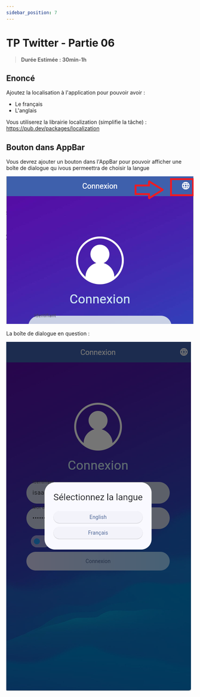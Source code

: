 ```yaml
---
sidebar_position: 7
---
```


# TP Twitter - Partie 06

> **Durée Estimée : 30min-1h**

## Enoncé

Ajoutez la localisation à l'application pour pouvoir avoir :

- Le français
- L'anglais

Vous utiliserez la librairie localization (simplifie la tâche) : https://pub.dev/packages/localization

## Bouton dans AppBar

Vous devrez ajouter un bouton dans l'AppBar pour pouvoir afficher une boîte de dialogue qu ivous permeettra de choisir la langue

![Screenshot](img/tp_05_01.png)

La boîte de dialogue en question :

![Screenshot](img/tp_05_02.png)